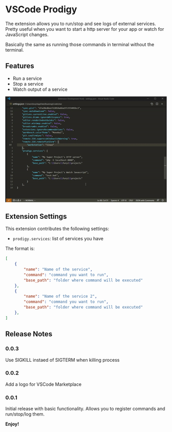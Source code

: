 # VSCode Prodigy

The extension allows you to run/stop and see logs of external services. Pretty useful when you want to start a http server for your app or watch for JavaScript changes.

Basically the same as running those commands in terminal without the terminal.

## Features

* Run a service
* Stop a service
* Watch output of a service

![process](images/process.gif)

## Extension Settings

This extension contributes the following settings:

* `prodigy.services`: list of services you have

The format is: 

```json
[
    {
        "name": "Name of the service",
        "command": "command you want to run",
        "base_path": "folder where command will be executed"
    },
    {
        "name": "Name of the service 2",
        "command": "command you want to run",
        "base_path": "folder where command will be executed"
    },
]
```

## Release Notes

### 0.0.3

Use SIGKILL instaed of SIGTERM when killing process

### 0.0.2

Add a logo for VSCode Marketplace

### 0.0.1

Initial release with basic functionality. Allows you to register commands and run/stop/log them.

**Enjoy!**

